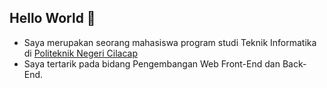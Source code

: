 ## Hello World 👋
- Saya merupakan seorang mahasiswa program studi Teknik Informatika di [Politeknik Negeri Cilacap](https://pnc.ac.id/)
- Saya tertarik pada bidang Pengembangan Web Front-End dan Back-End.
<!--
**Rayhan-Afrizal-Fajri/Rayhan-Afrizal-Fajri** is a ✨ _special_ ✨ repository because its `README.md` (this file) appears on your GitHub profile.

Here are some ideas to get you started:

- 🔭 I’m currently working on ...
- 🌱 I’m currently learning ...
- 👯 I’m looking to collaborate on ...
- 🤔 I’m looking for help with ...
- 💬 Ask me about ...
- 📫 How to reach me: ...
- 😄 Pronouns: ...
- ⚡ Fun fact: ...
-->
